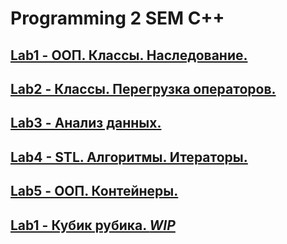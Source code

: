 # Programming 2 SEM C++

## [Lab1 - ООП. Классы. Наследование.](/Lab1)
## [Lab2 - Классы. Перегрузка операторов.](/Lab2)
## [Lab3 - Анализ данных.](/Lab3)
## [Lab4 - STL. Алгоритмы. Итераторы.](/Lab4)
## [Lab5 - ООП. Контейнеры.](/Lab5)
## [Lab1 - Кубик рубика. *WIP*](/Lab6/Lab6)
